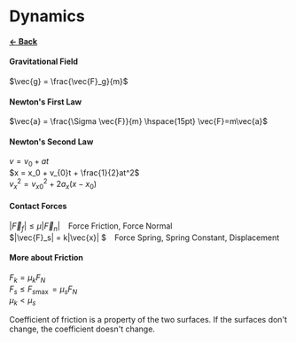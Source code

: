 # Dynamics
#### [&larr; Back](README.md)

#### Gravitational Field
$\vec{g} = \frac{\vec{F}_g}{m}$
#### Newton's First Law
$\vec{a} = \frac{\Sigma \vec{F}}{m} \hspace{15pt} \vec{F}=m\vec{a}$
#### Newton's Second Law
$v=v_{0}+at$\
$x = x_0 + v_{0}t + \frac{1}{2}at^2$\
$v^2_x = v^2_{x0} + 2a_x(x-x_0)$
#### Contact Forces
$|\vec{F}_f| \leq \mu |\vec{F}_n|$ &ensp; Force Friction, Force Normal
<br>$|\vec{F}_s| = k|\vec{x}| $ &ensp; Force Spring, Spring Constant, Displacement
#### More about Friction
$F_k = \mu_k F_N$
<br>$F_s \leq F_{s \max} = \mu_s F_N$
<br>$\mu_k < \mu_s$

Coefficient of friction is a property of the two surfaces. If the surfaces don't change, the coefficient doesn't change.